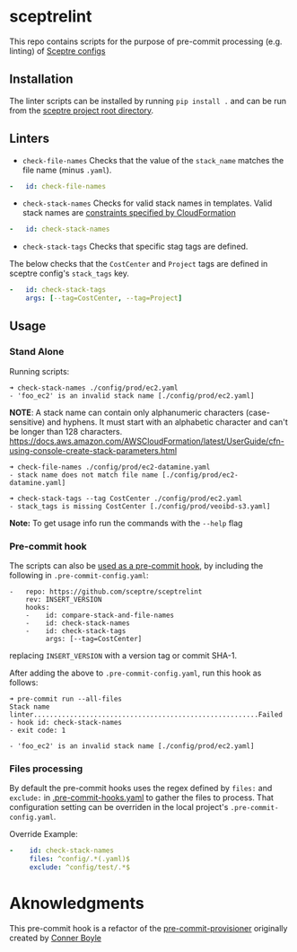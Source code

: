 # sceptrelint
This repo contains scripts for the purpose of pre-commit processing
(e.g. linting) of [Sceptre configs](https://docs.sceptre-project.org/dev/docs/stack_config.html)

## Installation 

The linter scripts can be installed by running `pip install .` and can be run from the
[sceptre project root directory](https://sceptre.cloudreach.com/dev/docs/templates.html#templates).

## Linters

* `check-file-names`  Checks that the value  of the `stack_name` matches the
file name (minus `.yaml`).

```yaml
-   id: check-file-names
```

* `check-stack-names` Checks for valid stack names in templates. Valid
stack names are [constraints specified by
CloudFormation](https://docs.aws.amazon.com/AWSCloudFormation/latest/UserGuide/cfn-using-console-create-stack-parameters.html)

```yaml
-   id: check-stack-names
```

* `check-stack-tags` Checks that specific stag tags are defined.

The below checks that the `CostCenter` and `Project` tags are defined in sceptre config's `stack_tags` key.
```yaml
-   id: check-stack-tags
    args: [--tag=CostCenter, --tag=Project]
```

## Usage

### Stand Alone
Running scripts:

```shell script
➜ check-stack-names ./config/prod/ec2.yaml
- 'foo_ec2' is an invalid stack name [./config/prod/ec2.yaml]
```
__NOTE__: A stack name can contain only alphanumeric characters (case-sensitive) and hyphens.
It must start with an alphabetic character and can't be longer than 128 characters.
https://docs.aws.amazon.com/AWSCloudFormation/latest/UserGuide/cfn-using-console-create-stack-parameters.html

```shell script
➜ check-file-names ./config/prod/ec2-datamine.yaml
- stack name does not match file name [./config/prod/ec2-datamine.yaml]
```

```shell script
➜ check-stack-tags --tag CostCenter ./config/prod/ec2.yaml
- stack_tags is missing CostCenter [./config/prod/veoibd-s3.yaml]
```

__Note:__ To get usage info run the commands with the `--help` flag


### Pre-commit hook
The scripts can also be [used as a pre-commit hook](https://pre-commit.com/#2-add-a-pre-commit-configuration),
by including the following in `.pre-commit-config.yaml`: 
```
-   repo: https://github.com/sceptre/sceptrelint
    rev: INSERT_VERSION
    hooks:
    -    id: compare-stack-and-file-names
    -    id: check-stack-names
    -    id: check-stack-tags
         args: [--tag=CostCenter]
```
replacing `INSERT_VERSION` with a version tag or commit SHA-1.


After adding the above to `.pre-commit-config.yaml`, run this hook as follows:
```shell script
➜ pre-commit run --all-files
Stack name linter........................................................Failed
- hook id: check-stack-names
- exit code: 1

- 'foo_ec2' is an invalid stack name [./config/prod/ec2.yaml]
```

### Files processing
By default the pre-commit hooks uses the regex defined by `files:` and `exclude:` in
[.pre-commit-hooks.yaml](.pre-commit-hooks.yaml) to gather the files to process.
That configuration setting can be overriden in the local project's
`.pre-commit-config.yaml`. 

Override Example:
```yaml
-    id: check-stack-names
     files: ^config/.*(.yaml)$
     exclude: ^config/test/.*$
```

# Aknowledgments
This pre-commit hook is a refactor of the
[pre-commit-provisioner](https://github.com/Sage-Bionetworks-IT/pre-commit-provisioner)
originally created by [Conner Boyle](https://github.com/cascadianblue)
